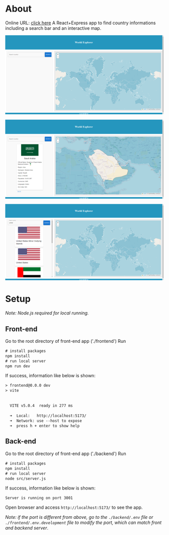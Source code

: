 # About

Online URL: [click here](https://earnest-lollipop-404cf1.netlify.app/)
A React+Express app to find country informations including a search bar and an interactive map.

![home](https://github.com/CraneWvs/Pictures/blob/main/Country-Explorer/home.png)

![detail](https://github.com/CraneWvs/Pictures/blob/main/Country-Explorer/detail.png)

![list](https://github.com/CraneWvs/Pictures/blob/main/Country-Explorer/list-new.png)

# Setup
*Note: Node.js required for local running.*
## Front-end

Go to the root directory of front-end app ('./frontend')
Run
```
# install packages
npm install
# run local server
npm run dev
```
If success, information like below is shown:
```
> frontend@0.0.0 dev
> vite


  VITE v5.0.4  ready in 277 ms

  ➜  Local:   http://localhost:5173/
  ➜  Network: use --host to expose
  ➜  press h + enter to show help
```

## Back-end

Go to the root directory of front-end app ('./backend')
Run
```
# install packages
npm install
# run local server
node src/server.js
```
If success, information like below is shown:
```
Server is running on port 3001
```

Open browser and access `http://localhost:5173/` to see the app.

*Note: if the port is different from above, go to the `./backend/.env` file or `./frontend/.env.development` file to modify the port, which can match front and backend server*.